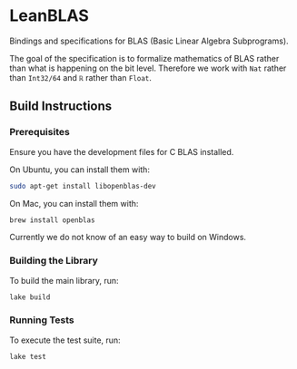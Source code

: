 # LeanBLAS

Bindings and specifications for BLAS (Basic Linear Algebra Subprograms).

The goal of the specification is to formalize mathematics of BLAS rather than what is happening on the bit level. Therefore we work with `Nat` rather than `Int32/64` and `ℝ` rather than `Float`.

## Build Instructions

### Prerequisites

Ensure you have the development files for C BLAS installed.

On Ubuntu, you can install them with:

```bash
sudo apt-get install libopenblas-dev
```
On Mac, you can install them with:
```bash
brew install openblas
```

Currently we do not know of an easy way to build on Windows.

### Building the Library

To build the main library, run:

```bash
lake build
```

### Running Tests

To execute the test suite, run:

```bash
lake test
```
